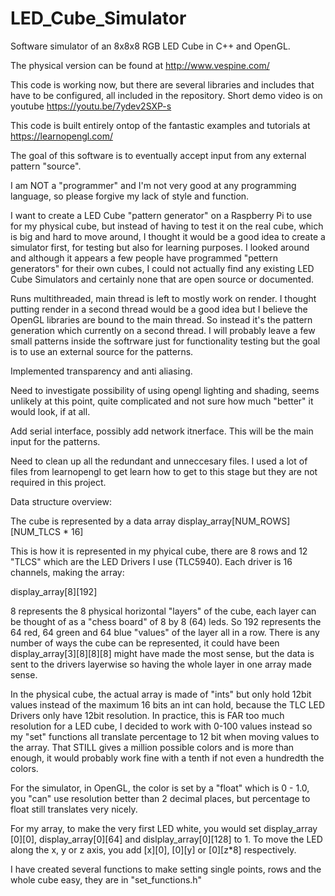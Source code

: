 # LED_Cube_Simulator
Software simulator of an 8x8x8 RGB LED Cube in C++ and OpenGL.

The physical version can be found at http://www.vespine.com/ 

This code is working now, but there are several libraries and includes that have to be configured, all included in the repository. 
Short demo video is on youtube https://youtu.be/7ydev2SXP-s

This code is built entirely ontop of the fantastic examples and tutorials at https://learnopengl.com/

The goal of this software is to eventually accept input from any external pattern "source". 

I am NOT a "programmer" and I'm not very good at any programming language, so please forgive my lack of style and function. 

I want to create a LED Cube "pattern generator" on a Raspberry Pi to use for my physical cube, but instead of having to test it on the real cube, which is big and hard to move around, I thought it would be a good idea to create a simulator first, for testing but also for learning purposes. I looked around and although it appears a few people have programmed "pettern generators" for their own cubes, I could not actually find any existing LED Cube Simulators and certainly none that are open source or documented. 


Runs multithreaded, main thread is left to mostly work on render. I thought putting render in a second thread would be a good idea but I believe the OpenGL libraries are bound to the main thread. So instead it's the pattern generation which currently on a second thread. I will probably leave a few small patterns inside the softrware just for functionality testing but the goal is to use an external source for the patterns. 

Implemented transparency and anti aliasing.

Need to investigate possibility of using opengl lighting and shading, seems unlikely at this point, quite complicated and not sure how much "better" it would look, if at all. 

Add serial interface, possibly add network itnerface. This will be the main input for the patterns.

Need to clean up all the redundant and unneccesary files. I used a lot of files from learnopengl to get learn how to get to this stage but they are not required in this project. 

Data structure overview:

The cube is represented by a data array display_array[NUM_ROWS][NUM_TLCS * 16]

This is how it is represented in my phyical cube, there are 8 rows and 12 "TLCS" which are the LED Drivers I use (TLC5940). Each driver is 16 channels, making the array:

display_array[8][192]

8 represents the 8 physical horizontal "layers" of the cube, each layer can be thought of as a "chess board" of 8 by 8 (64) leds. So 192 represents the 64 red, 64 green and 64 blue "values" of the layer all in a row. There is any number of ways the cube can be represented, it could have been display_array[3][8][8][8] might have made the most sense, but the data is sent to the drivers layerwise so having the whole layer in one array made sense. 

In the physical cube, the actual array is made of "ints" but only hold 12bit values instead of the maximum 16 bits an int can hold, because the TLC LED Drivers only have 12bit resolution. In practice, this is FAR too much resolution for a LED cube, I decided to work with 0-100 values instead so my "set" functions all translate percentage to 12 bit when moving values to the array. That STILL gives a million possible colors and is more than enough, it would probably work fine with a tenth if not even a hundredth the colors. 

For the simulator, in OpenGL, the color is set by a "float" which is 0 - 1.0, you "can" use resolution better than 2 decimal places, but  percentage to float still translates very nicely.

For my array, to make the very first LED white, you would set display_array [0][0], display_array[0][64] and dislplay_array[0][128] to 1. To move the LED along the x, y or z axis, you add [x][0], [0][y] or [0][z*8] respectively.

I have created several functions to make setting single points, rows and the whole cube easy, they are in "set_functions.h"
